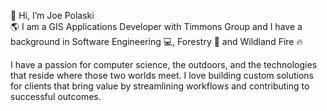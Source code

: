 👋 Hi, I’m Joe Polaski    
🌎 I am a GIS Applications Developer with Timmons Group and I have a background in Software Engineering 💻, Forestry 🌲 and Wildland Fire 🔥

I have a passion for computer science, the outdoors, and the technologies that reside where those two worlds meet. I love building custom solutions for clients that bring value by streamlining workflows and contributing to successful outcomes.

<!---
joe-polaski-tg/joe-polaski-tg is a ✨ special ✨ repository because its `README.md` (this file) appears on your GitHub profile.
You can click the Preview link to take a look at your changes.
--->
